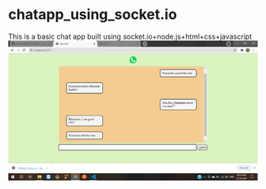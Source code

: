 # chatapp_using_socket.io
This is a basic chat app built using socket.io+node.js+html+css+javascript
![](/public/ss.png)

